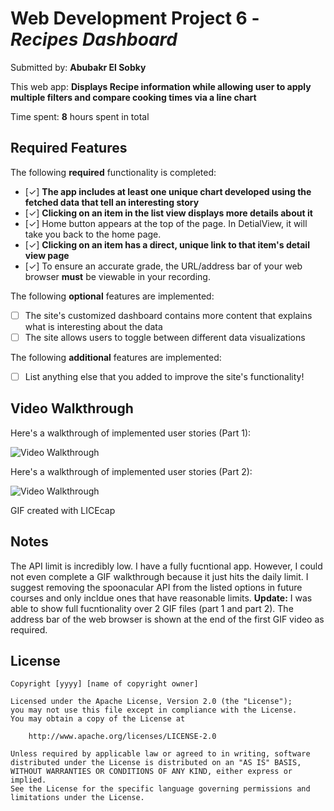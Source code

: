# Web Development Project 6 - *Recipes Dashboard*

Submitted by: **Abubakr El Sobky**

This web app: **Displays Recipe information while allowing user to apply multiple filters and compare cooking times via a line chart**

Time spent: **8** hours spent in total

## Required Features

The following **required** functionality is completed:

- [✓] **The app includes at least one unique chart developed using the fetched data that tell an interesting story**
- [✓] **Clicking on an item in the list view displays more details about it**
- [✓] Home button appears at the top of the page. In DetialView, it will take you back to the home page.
- [✓] **Clicking on an item has a direct, unique link to that item's detail view page**
- [✓] To ensure an accurate grade, the URL/address bar of your web browser **must** be viewable in your recording.  

The following **optional** features are implemented:

- [ ] The site's customized dashboard contains more content that explains what is interesting about the data
- [ ] The site allows users to toggle between different data visualizations

The following **additional** features are implemented:

* [ ] List anything else that you added to improve the site's functionality!

## Video Walkthrough

Here's a walkthrough of implemented user stories (Part 1):

<img src='[ https://github.com/abubakrelsobky/data-dashboard-pro/blob/main/Data%20Dashboard%20Pro%20Walkthrough.gif](https://github.com/abubakrelsobky/data-dashboard-pro/blob/main/Data%20Dashboard%20Pro%20Walkthrough.gif)' title='Video Walkthrough Part 1' width='' alt='Video Walkthrough' />

Here's a walkthrough of implemented user stories (Part 2):

<img src='https://github.com/abubakrelsobky/data-dashboard-pro/blob/main/Data%20Dashboard%20Pro%20Walkthrough%202.gif' title='Video Walkthrough Part 2' width='' alt='Video Walkthrough' />

<!-- Replace this with whatever GIF tool you used! -->
GIF created with LICEcap
<!-- Recommended tools:
[Kap](https://getkap.co/) for macOS
[ScreenToGif](https://www.screentogif.com/) for Windows
[peek](https://github.com/phw/peek) for Linux. -->

## Notes

The API limit is incredibly low. I have a fully fucntional app. However, I could not even complete a GIF walkthrough because it just hits the daily limit. I suggest removing the spoonacular API from the listed options in future courses and only incldue ones that have reasonable limits. **Update:** I was able to show full fucntionality over 2 GIF files (part 1 and part 2). The address bar of the web browser is shown at the end of the first GIF video as required.

## License

    Copyright [yyyy] [name of copyright owner]

    Licensed under the Apache License, Version 2.0 (the "License");
    you may not use this file except in compliance with the License.
    You may obtain a copy of the License at

        http://www.apache.org/licenses/LICENSE-2.0

    Unless required by applicable law or agreed to in writing, software
    distributed under the License is distributed on an "AS IS" BASIS,
    WITHOUT WARRANTIES OR CONDITIONS OF ANY KIND, either express or implied.
    See the License for the specific language governing permissions and
    limitations under the License.
